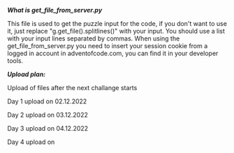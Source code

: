 ***What is get_file_from_server.py***

This file is used to get the puzzle input for the code, if you don't want to use it, just replace "g.get_file().splitlines()" with your input.
You should use a list with your input lines separated by commas.
When using the get_file_from_server.py you need to insert your session cookie from a logged in account in adventofcode.com, you can find it in your developer tools.

***Upload plan:***

Upload of files after the next challange starts

Day 1 upload on 02.12.2022

Day 2 upload on 03.12.2022

Day 3 upload on 04.12.2022

Day 4 upload on 
